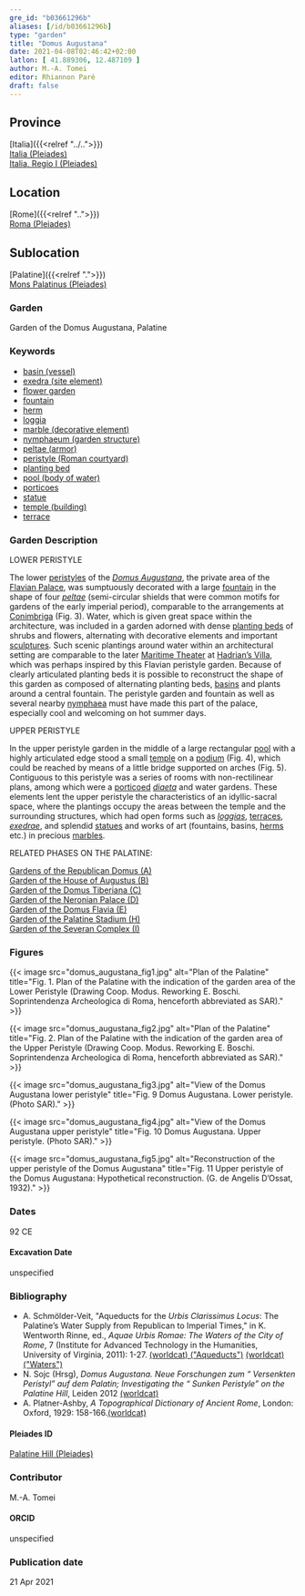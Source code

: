 ```yaml
---
gre_id: "b03661296b"
aliases: [/id/b03661296b]
type: "garden"
title: "Domus Augustana"
date: 2021-04-08T02:46:42+02:00
latlon: [ 41.889306, 12.487109 ]
author: M.-A. Tomei
editor: Rhiannon Paré
draft: false
---
```


## Province

[Italia]({{<relref "../..">}}) \
[Italia (Pleiades)](https://pleiades.stoa.org/places/1052) \
[Italia, Regio I (Pleiades)](https://pleiades.stoa.org/places/441075550)
<!-- -->
## Location

[Rome]({{<relref "..">}}) \
[Roma (Pleiades)](https://pleiades.stoa.org/places/423025)
<!-- -->
## Sublocation

[Palatine]({{<relref ".">}}) \
[Mons Palatinus (Pleiades)](https://pleiades.stoa.org/places/971691208)
<!-- -->
<!-- -->
<!-- -->
### Garden

Garden of the Domus Augustana, Palatine
<!-- -->
### Keywords
<!-- -->
- [basin (vessel)](http://vocab.getty.edu/page/aat/300045614)
- [exedra (site element)](http://vocab.getty.edu/page/aat/300081589)
- [flower garden](http://vocab.getty.edu/page/aat/300008135)
- [fountain](http://vocab.getty.edu/page/aat/300006179)
- [herm](http://vocab.getty.edu/page/aat/300047170)
- [loggia](http://vocab.getty.edu/page/aat/300004137)
- [marble (decorative element)](http://vocab.getty.edu/page/aat/300011443)
- [nymphaeum (garden structure)](http://vocab.getty.edu/page/aat/300006809)
- [peltae (armor)]( http://vocab.getty.edu/page/aat/300213495)
- [peristyle (Roman courtyard)](http://vocab.getty.edu/page/aat/300080971)
- [planting bed](http://vocab.getty.edu/page/aat/300430426)
- [pool (body of water)](http://vocab.getty.edu/page/aat/300008692)
- [porticoes](http://vocab.getty.edu/page/aat/300004145)
- [statue](http://vocab.getty.edu/page/aat/300047600)
- [temple (building)](http://vocab.getty.edu/page/aat/300007595)
- [terrace](http://vocab.getty.edu/page/aat/300004182)


### Garden Description

LOWER PERISTYLE

The lower [peristyles](https://en.wikipedia.org/wiki/Peristyle) of the [*Domus Augustana*](https://en.wikipedia.org/wiki/Domus_Augustana), the private area of the [Flavian Palace](https://en.wikipedia.org/wiki/Flavian_Palace), was sumptuously decorated with a large [fountain](http://vocab.getty.edu/page/aat/300006179) in the shape of four [*peltae*](https://en.wikipedia.org/wiki/Peltast#pelte) (semi-circular shields that were common motifs for gardens of the early imperial period), comparable to the arrangements at [Conimbriga](https://en.wikipedia.org/wiki/Con%C3%ADmbriga) (Fig. 3). Water, which is given great space within the architecture, was included in a garden adorned with dense [planting beds](http://vocab.getty.edu/page/aat/300430426) of shrubs and flowers, alternating with decorative elements and important [sculptures](http://vocab.getty.edu/page/aat/300047600). Such scenic plantings around water within an architectural setting are comparable to the later [Maritime Theater](http://vwhl.soic.indiana.edu/villa/maritimetheater.php) at [Hadrian’s Villa](https://en.wikipedia.org/wiki/Hadrian%27s_Villa), which was perhaps inspired by this Flavian peristyle garden. Because of clearly articulated planting beds it is possible to reconstruct the shape of this garden as composed of alternating planting beds, [basins](http://vocab.getty.edu/page/aat/300045614) and plants around a central fountain. The peristyle garden and fountain as well as several nearby [nymphaea](http://vocab.getty.edu/page/aat/300006809) must have made this part of the palace, especially cool and welcoming on hot summer days.

UPPER PERISTYLE

In the upper peristyle garden in the middle of a large rectangular [pool](http://vocab.getty.edu/page/aat/300008692) with a highly articulated edge stood a small [temple](http://vocab.getty.edu/page/aat/300007595) on a [podium](http://vocab.getty.edu/page/aat/300000976) (Fig. 4), which could be reached by means of a little bridge supported on arches (Fig. 5). Contiguous to this peristyle was a series of rooms with non-rectilinear plans, among which were a [porticoed](http://vocab.getty.edu/page/aat/300004145) [*diaeta*](https://referenceworks.brillonline.com/entries/brill-s-new-pauly/diaeta-e316370?s.num=11) and water gardens. These elements lent the upper peristyle the characteristics of an idyllic-sacral space, where the plantings occupy the areas between the temple and the surrounding structures, which had open forms such as [*loggias*](http://vocab.getty.edu/page/aat/300004137), [terraces](http://vocab.getty.edu/page/aat/300004182), [*exedrae*](http://vocab.getty.edu/page/aat/300081589), and splendid [statues](http://vocab.getty.edu/page/aat/300047600) and works of art (fountains, basins, [herms](http://vocab.getty.edu/page/aat/300047170)
 etc.) in precious [marbles](http://vocab.getty.edu/page/aat/300011443).

 <!-- -->
 RELATED PHASES ON THE PALATINE:
 <!-- -->
 [Gardens of the Republican Domus (A)]({{<relref"palatine_domus">}})\
 [Garden of the House of Augustus (B)]({{<relref"house_of_augustus">}})\
 [Garden of the Domus Tiberiana (C)]({{<relref"Domus_tiberiana">}})\
 [Garden of the Neronian Palace (D)]({{<relref"domus_transitoria">}})\
 [Garden of the Domus Flavia (E)]({{<relref"Domus_flavia">}})\
 [Garden of the Palatine Stadium (H)]({{<relref"palatine_stadium">}})\
 [Garden of the Severan Complex (I)]({{<relref"severan_complex">}})
 <!-- -->
 <!-- -->

### Figures
{{< image src="domus_augustana_fig1.jpg" alt="Plan of the Palatine" title="Fig. 1. Plan of the Palatine with the indication of the garden area of the Lower Peristyle (Drawing Coop. Modus. Reworking E. Boschi. Soprintendenza Archeologica di Roma, henceforth abbreviated as SAR)." >}}
<!-- -->
{{< image src="domus_augustana_fig2.jpg" alt="Plan of the Palatine" title="Fig. 2. Plan of the Palatine with the indication of the garden area of the Upper Peristyle (Drawing Coop. Modus. Reworking E. Boschi. Soprintendenza Archeologica di Roma, henceforth abbreviated as SAR)." >}}
<!-- -->
{{< image src="domus_augustana_fig3.jpg" alt="View of the Domus Augustana lower peristyle" title="Fig. 9	Domus Augustana. Lower peristyle. (Photo SAR)." >}}
<!-- -->
{{< image src="domus_augustana_fig4.jpg" alt="View of the Domus Augustana upper peristyle" title="Fig. 10	Domus Augustana. Upper peristyle. (Photo SAR)." >}}
<!-- -->
{{< image src="domus_augustana_fig5.jpg" alt="Reconstruction of the upper peristyle of the Domus Augustana" title="Fig. 11 Upper peristyle of the Domus Augustana: Hypothetical reconstruction. (G. de Angelis D’Ossat, 1932)." >}}
<!-- -->
### Dates

92 CE
<!-- -->
#### Excavation Date

unspecified
<!-- -->
### Bibliography

* A. Schmölder-Veit, "Aqueducts for the *Urbis Clarissimus Locus*: The Palatine’s Water Supply from Republican to Imperial Times," in K. Wentworth Rinne, ed., *Aquae Urbis Romae: The Waters of the City of Rome*, 7 (Institute for Advanced Technology in the Humanities, University of Virginia, 2011): 1-27. [(worldcat) ("Aqueducts")](http://www.worldcat.org/oclc/1107408596) [(worldcat) ("Waters")](http://www.worldcat.org/oclc/58593220)
* N. Sojc (Hrsg), *Domus Augustana. Neue Forschungen zum “ Versenkten Peristyl” auf dem Palatin; Investigating the “ Sunken Peristyle” on the Palatine Hill*, Leiden 2012 [(worldcat)](http://www.worldcat.org/oclc/862716259)
* A. Platner-Ashby, *A Topographical Dictionary of Ancient Rome*, London: Oxford, 1929: 158-166.[(worldcat)](http://www.worldcat.org/oclc/910092330)
<!-- -->
#### Pleiades ID

[Palatine Hill (Pleiades)](https://pleiades.stoa.org/places/971691208)
<!-- -->
### Contributor

M.-A. Tomei
<!-- -->
#### ORCID

unspecified
<!-- -->
### Publication date
<!-- -->
21 Apr 2021
